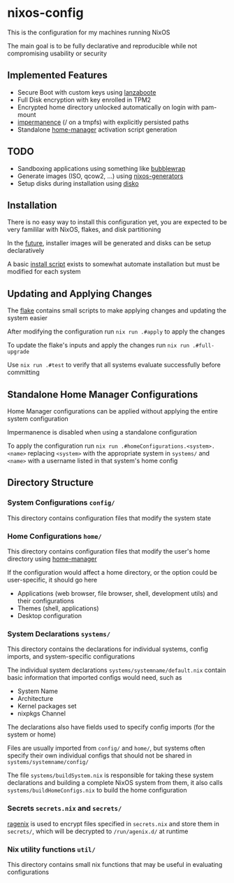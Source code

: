 # nixos-config

This is the configuration for my machines running NixOS

The main goal is to be fully declarative and reproducible while not compromising usability or security

## Implemented Features

- Secure Boot with custom keys using [lanzaboote](https://github.com/nix-community/lanzaboote)
- Full Disk encryption with key enrolled in TPM2
- Encrypted home directory unlocked automatically on login with pam-mount
- [impermanence](https://github.com/nix-community/impermanence) (/ on a tmpfs) with explicitly persisted paths
- Standalone [home-manager](https://github.com/nix-community/home-manager) activation script generation

## TODO

- Sandboxing applications using something like [bubblewrap](https://github.com/containers/bubblewrap)
- Generate images (ISO, qcow2, ...) using [nixos-generators](https://github.com/nix-community/nixos-generators)
- Setup disks during installation using [disko](https://github.com/nix-community/disko)

## Installation

There is no easy way to install this configuration yet, you are expected to be very famililar with NixOS, flakes, and disk partitioning

In the [future](#todo), installer images will be generated and disks can be setup declaratively

A basic [install script](install.sh) exists to somewhat automate installation but must be modified for each system

## Updating and Applying Changes

The [flake](flake.nix) contains small scripts to make applying changes and updating the system easier

After modifying the configuration run `nix run .#apply` to apply the changes

To update the flake's inputs and apply the changes run `nix run .#full-upgrade`

Use `nix run .#test` to verify that all systems evaluate successfully before committing

## Standalone Home Manager Configurations

Home Manager configurations can be applied without applying the entire system configuration

Impermanence is disabled when using a standalone configuration

To apply the configuration run `nix run .#homeConfigurations.<system>.<name>` replacing `<system>` with the appropriate system in `systems/` and `<name>` with a username listed in that system's home config

## Directory Structure

### System Configurations `config/`

This directory contains configuration files that modify the system state

### Home Configurations `home/`

This directory contains configuration files that modify the user's home directory using [home-manager](https://github.com/nix-community/home-manager)

If the configuration would affect a home directory, or the option could be user-specific, it should go here

- Applications (web browser, file browser, shell, development utils) and their configurations
- Themes (shell, applications)
- Desktop configuration

### System Declarations `systems/`

This directory contains the declarations for individual systems, config imports, and system-specific configurations

The individual system declarations `systems/systemname/default.nix` contain basic information that imported configs would need, such as

- System Name
- Architecture
- Kernel packages set
- nixpkgs Channel

The declarations also have fields used to specify config imports (for the system or home)

Files are usually imported from `config/` and `home/`, but systems often specify their own individual configs that should not be shared in `systems/systemname/config/`

The file `systems/buildSystem.nix` is responsible for taking these system declarations and building a complete NixOS system from them, it also calls `systems/buildHomeConfigs.nix` to build the home configuration

### Secrets `secrets.nix` and `secrets/`

[ragenix](https://github.com/yaxitech/ragenix) is used to encrypt files specified in `secrets.nix` and store them in `secrets/`, which will be decrypted to `/run/agenix.d/` at runtime

### Nix utility functions `util/`

This directory contains small nix functions that may be useful in evaluating configurations

